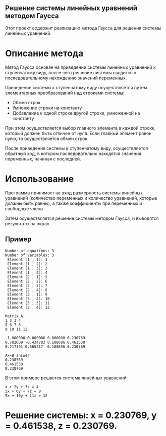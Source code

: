 ## Решение системы линейных уравнений методом Гаусса
Этот проект содержит реализацию метода Гаусса для решения системы линейных уравнений.

# Описание метода
Метод Гаусса основан на приведении системы линейных уравнений к ступенчатому виду, после чего решение системы сводится к последовательному нахождению значений переменных.

Приведение системы к ступенчатому виду осуществляется путем элементарных преобразований над строками системы:

- Обмен строк
- Умножение строки на константу
- Добавление к одной строке другой строки, умноженной на константу

При этом осуществляется выбор главного элемента в каждой строке, который должен быть отличен от нуля. Если главный элемент равен нулю, то осуществляется обмен строк.

После приведения системы к ступенчатому виду, осуществляется обратный ход, в котором последовательно находятся значения переменных, начиная с последней.

# Использование
Программа принимает на вход размерность системы линейных уравнений (количество переменных и количество уравнений, которые должны быть равны), а также коэффициенты при переменных и свободные члены.

Затем осуществляется решение системы методом Гаусса, и выводятся результаты на экран.

## Пример
```
Number of equations: 3
Number of variables: 3
 Element [1 , 1]: 1
 Element [1 , 2]: 2
 Element [1 , 3]: 3
 Element [1 , 4]: 4
 Element [2 , 1]: 5
 Element [2 , 2]: 6
 Element [2 , 3]: 7
 Element [2 , 4]: 8
 Element [3 , 1]: 9
 Element [3 , 2]: 10
 Element [3 , 3]: 11
 Element [3 , 4]: 12

Matrix A
1 2 3 4
5 6 7 8
9 10 11 12

-1.000000 0.000000 0.000000 0.230769
0.782609 -0.434783 0.108696 0.461538
0.217391 0.565217 -0.108696 0.230769

Ax=B answer
0.230769
0.461538
0.230769
```
В этом примере решается система линейных уравнений:
```
x + 2y + 3z = 4
5x + 6y + 7z = 8
9x + 10y + 11z = 12
```

# Решение системы: x = 0.230769, y = 0.461538, z = 0.230769.
